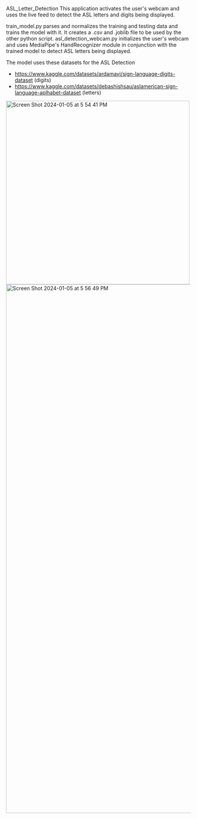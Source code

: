 ASL_Letter_Detection
This application activates the user's webcam and uses the live feed to detect the ASL letters and digits being displayed.

train_model.py parses and normalizes the training and testing data and trains the model with it. It creates a .csv and .joblib file to be used by the other python script.
asl_detection_webcam.py initializes the user's webcam and uses MediaPipe's HandRecognizer module in conjunction with the trained model to detect ASL letters being displayed.

The model uses these datasets for the ASL Detection
- https://www.kaggle.com/datasets/ardamavi/sign-language-digits-dataset (digits)
- https://www.kaggle.com/datasets/debashishsau/aslamerican-sign-language-aplhabet-dataset (letters)


<img width="500" alt="Screen Shot 2024-01-05 at 5 54 41 PM" src="https://github.com/osher-steel/ASL_Letter_Detection/assets/111786194/bffaf5f7-1871-41ec-a3e1-d77c0143a636">

<img width="1440" alt="Screen Shot 2024-01-05 at 5 56 49 PM" src="https://github.com/osher-steel/ASL_Letter_Detection/assets/111786194/a0a17040-b0c3-415d-8072-4d313c64f01b">




